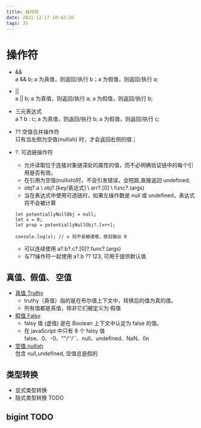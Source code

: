 ```yaml
---
title: 操作符
date: 2021-12-17 10:42:26
tags: JS
---
```


# 操作符

- &&  
  a && b; a 为真值，则返回/执行 b；a 为假值，则返回/执行 a;
- ||  
  a || b; a 为真值，则返回/执行 a; a 为假值，则返回/执行 b;
- 三元表达式  
  a ? b : c; a 为真值，则返回/执行 b; a 为假值，则返回/执行 c;

- ?? 空值合并操作符  
  只有当左侧为空值(nullish) 时，才会返回右侧的值；
- ?. 可选链操作符

  - 允许读取位于连接对象链深处的属性的值，而不必明确验证链中的每个引用是否有效。
  - 在引用为空值(nullish)时，不会引发错误，会短路,直接返回 undefined;
  - obj?.a \ obj?.[key/表达式] \ arr?.[0] \ func?.(args)
  - 当在表达式中使用可选链时，如果左操作数是 null 或 undefined，表达式将不会被计算

  ```
  let potentiallyNullObj = null;
  let x = 0;
  let prop = potentiallyNullObj?.[x++];

  console.log(x); // x 将不会被递增，依旧输出 0
  ```

  - 可以连续使用 a?.b?.c?.[0]?.func?.(args)
  - 与??操作符一起使用 a?.b ?? 123, 可用于提供默认值

## 真值、假值、 空值

- [真值 Truthy](https://developer.mozilla.org/zh-CN/docs/Glossary/Truthy)
  - truthy（真值）指的是在布尔值上下文中，转换后的值为真的值。
  - 所有值都是真值，除非它们被定义为 假值
- [假值 Falsy](https://developer.mozilla.org/zh-CN/docs/Glossary/Falsy)
  - falsy 值 (虚值) 是在 Boolean 上下文中认定为 false 的值。
  - 在 javaScript 中只有 8 个 falsy 值  
    false、0、-0、""/''/``、null、undefined、NaN、0n
- [空值 nullish](https://developer.mozilla.org/en-US/docs/Glossary/nullish)  
   包含 null,undefined, 空值总是假的


## 类型转换

- 显式类型转换
- 隐式类型转换 TODO

## bigint TODO